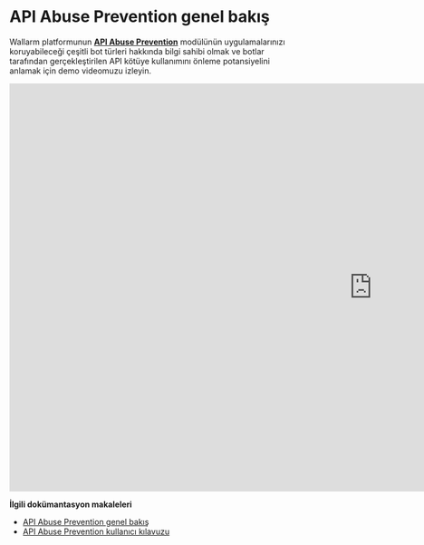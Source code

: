 # API Abuse Prevention genel bakış

Wallarm platformunun [**API Abuse Prevention**](../api-abuse-prevention/overview.md) modülünün uygulamalarınızı koruyabileceği çeşitli bot türleri hakkında bilgi sahibi olmak ve botlar tarafından gerçekleştirilen API kötüye kullanımını önleme potansiyelini anlamak için demo videomuzu izleyin.

<div class="video-wrapper">
  <iframe width="1280" height="720" src="https://www.youtube.com/embed/FRxpPqmVziY" title="YouTube video player" frameborder="0" allow="accelerometer; autoplay; clipboard-write; encrypted-media; gyroscope; picture-in-picture; web-share" allowfullscreen></iframe>
</div>

**İlgili dokümantasyon makaleleri**

* [API Abuse Prevention genel bakış](../api-abuse-prevention/overview.md)
* [API Abuse Prevention kullanıcı kılavuzu](../api-abuse-prevention/setup.md)